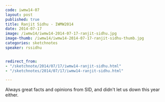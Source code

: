 ```yaml
---
code: iwmw14-07
layout: post
published: true
title: Ranjit Sidhu - IWMW2014 
date: 2014-07-17
image: /iwmw14/iwmw14-2014-07-17-ranjit-sidhu.jpg
image-thumb: /iwmw14/iwmw14-2014-07-17-ranjit-sidhu-thumb.jpg
categories: sketchnotes
speaker: rssidhu


redirect_from:
- "/sketchnote/2014/07/17/iwmw14-ranjit-sidhu.html"
- "/sketchnotes/2014/07/17/iwmw14-ranjit-sidhu.html"

---
```


Always great facts and opinions from SID, and didn't let us down this year either.


